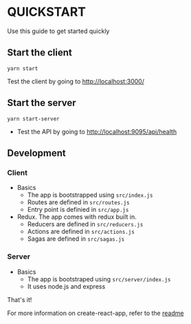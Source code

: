 # QUICKSTART

Use this guide to get started quickly

## Start the client

`yarn start`

Test the client by going to [http://localhost:3000/](http://localhost:3000/)

## Start the server

`yarn start-server`

- Test the API by going to [http://localhost:9095/api/health](http://localhost:9095/api/health)

## Development

### Client

- Basics
  - The app is bootstrapped using `src/index.js`
  - Routes are defined in `src/routes.js`
  - Entry point is definied in `src/app.js`
- Redux. The app comes with redux built in. 
  - Reducers are defined in `src/reducers.js`
  - Actions are defined in `src/actions.js`
  - Sagas are defined in `src/sagas.js`

### Server

- Basics
  - The app is bootstraped using `src/server/index.js`
  - It uses node.js and express

That's it!

For more information on create-react-app, refer to the [readme](./README-CREATE-REACT-APP.md)
